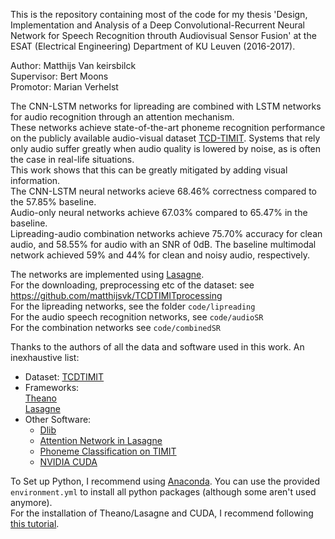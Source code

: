 This is the repository containing most of the code for my thesis 'Design, Implementation and Analysis of a Deep Convolutional-Recurrent Neural Network for Speech Recognition throuth Audiovisual Sensor Fusion' at the ESAT (Electrical Engineering) Department of KU Leuven (2016-2017).  

Author: Matthijs Van keirsbilck  
Supervisor: Bert Moons  
Promotor: Marian Verhelst  


The CNN-LSTM networks for lipreading are combined with LSTM networks for audio recognition through an attention mechanism.   
These networks achieve state-of-the-art phoneme recognition performance on the publicly available audio-visual dataset [TCD-TIMIT](https://sigmedia.tcd.ie/TCDTIMIT/).
Systems that rely only audio suffer greatly when audio quality is lowered by noise, as is often the case in real-life situations.  
This work shows that this can be greatly mitigated by adding visual information.  
The CNN-LSTM neural networks acieve 68.46% correctness compared to the 57.85% baseline.  
Audio-only neural networks achieve 67.03% compared to 65.47% in the baseline.  
Lipreading-audio combination networks achieve 75.70% accuracy for clean audio, and 58.55% for audio with an SNR of 0dB. The baseline multimodal network achieved 59% and 44% for clean and noisy audio, respectively.


The networks are implemented using [Lasagne](https://github.com/Lasagne).  
For the downloading, preprocessing etc of the dataset: see https://github.com/matthijsvk/TCDTIMITprocessing  
For the lipreading networks, see the folder `code/lipreading`   
For the audio speech recognition networks, see `code/audioSR`   
For the combination networks see `code/combinedSR`  


Thanks to the authors of all the data and software used in this work. An inexhaustive list:  
- Dataset: [TCDTIMIT](https://sigmedia.tcd.ie/TCDTIMIT/)  
- Frameworks:  
    [Theano](http://www.deeplearning.net/software/theano/)  
    [Lasagne](https://github.com/Lasagne)  
- Other Software:  
    - [Dlib](http://dlib.net/)  
    - [Attention Network in Lasagne](https://github.com/craffel/ff-attention)    
    - [Phoneme Classification on TIMIT](https://github.com/Faur/TIMIT)  
    - [NVIDIA CUDA](https://developer.nvidia.com/cuda-downloads)  

To Set up Python, I recommend using [Anaconda](https://www.continuum.io/downloads). You can use the provided `environment.yml` to install all python packages (although some aren't used anymore).    
For the installation of Theano/Lasagne and CUDA, I recommend following [this tutorial](https://github.com/Lasagne/Lasagne/wiki/From-Zero-to-Lasagne-on-Ubuntu-14.04).



